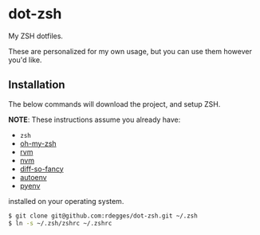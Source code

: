 # dot-zsh

My ZSH dotfiles.

These are personalized for my own usage, but you can use them however you'd
like.


## Installation

The below commands will download the project, and setup ZSH.

**NOTE**: These instructions assume you already have:

- `zsh`
- [oh-my-zsh](https://github.com/robbyrussell/oh-my-zsh)
- [rvm](http://rvm.io/)
- [nvm](https://github.com/creationix/nvm)
- [diff-so-fancy](https://github.com/so-fancy/diff-so-fancy)
- [autoenv](https://github.com/kennethreitz/autoenv)
- [pyenv](https://github.com/yyuu/pyenv-installer)

installed on your operating system.

``` bash
$ git clone git@github.com:rdegges/dot-zsh.git ~/.zsh
$ ln -s ~/.zsh/zshrc ~/.zshrc
```
